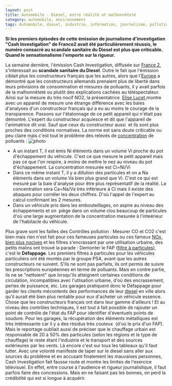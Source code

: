 ```yaml
---
layout: post
title: Automobile - Diesel, entre réalité et malhonnêteté
category: automobile, environnement
tags: Automobile, diesel, industrie, information, journalisme, pollution
---
```

**Si les premiers épisodes de cette émission de journalisme d'investigation "Cash Investigation" de France2 avait été particulièrement réussis, le numéro consacré au scandale sanitaire du Diesel est plus que criticable. Quand le sensationalisme l'emporte sur la rigueur.**

La semaine dernière, l'émission Cash Investigation, diffusée sur <a class="zem_slink" title="France 2" href="http://en.wikipedia.org/wiki/France_2" target="_blank" rel="wikipedia">France 2</a>, s'interessait au **scandale sanitaire du Diesel**. Outre le fait que l'émission ciblait plus les constructeurs français que les autres, alors que l'<a title="Europe" href="http://en.wikipedia.org/wiki/Europe" target="_blank" rel="wikipedia">Europe</a> a démontré que les constructeurs allemands prenaient plus de liberté dans leurs prévisions de consommation et mesures de polluants, il y avait parfois de la malhonnêteté ou plutôt des explications cachées au téléspectateur. Ainsi sur la mesure du très nocif NO2, la présentatrice  <a title="Élise Lucet" href="http://en.wikipedia.org/wiki/%C3%89lise_Lucet" target="_blank" rel="wikipedia">Elise Lucet </a>montre avec un appareil de mesure une étrange différence avec les baies d'analyses d'un constructeur français qui a eu au moins le courage de la transparence. Passons sur l'étalonnage de ce petit appareil qui n'était pas démontré. L'expert du constructeur acquiesce et dit que l'appareil de l'animatrice dit vrai. Sauf que ceux du constructeur aussi  et ils sont plus proches des conditions normatives. La norme est sans doute criticable ou peu claire mais c'est tout le problème des relevés de <a title="Concentration" href="http://en.wikipedia.org/wiki/Concentration" target="_blank" rel="wikipedia">concentration</a> de polluants :
![photo](https://cheziceman.files.wordpress.com/2016/01/essai.jpg)

* A un instant T, il est émis Ni éléments dans un volume Vi proche du pot d'échappement du véhicule. C'est ce que mesure le petit appareil mais pas ce que l'on respire, à moins de mettre le nez au niveau du pot d'échappement. La concentration mesurée est Ci=Ni/Vi
* Dans ce même instant T, il y a dillution des particules et on a Na éléments dans un volume Va bien plus grand que Vi. C'est ce qui est mesuré par la baie d'analyse pour être plus représentatif de la réalité. La concentration sera Ca=Na/Va très inférieure à Ci mais il existe des abaques pour corréler les deux chiffres. D'où l'appel de l'expert au calcul confirmant les 2 mesures.
* Dans un véhicule pris dans les embouteillages, on aspire au niveau des échappements et on  piège dans un volume clos beaucoup de particules d'où une large augmentation de la concentration mesurée à l'inteérieur de l'habitacle du véhicule.

Plus grave sont les failles des Contrôles pollution : Mesurer CO et CO2 c'est bien mais rien n'est fait pour ces fameuses particules ou ces fameux <a title="NOx" href="http://en.wikipedia.org/wiki/NOx" target="_blank" rel="wikipedia">NOx, bien plus nocives</a> et les filtres s'encrassant par une utilisation urbaine, des petits malins ont trouvé la parade : Demonter le FAP (<a class="zem_slink" title="Diesel particulate filter" href="http://en.wikipedia.org/wiki/Diesel_particulate_filter" target="_blank" rel="wikipedia">filtre à particules</a>), c'est le **Défappage**. Les premiers filtres à particules pour les véhicules particuliers ont été montés par le groupe PSA, avant que les autres constructeurs ne suivent. S'ils ne sont pas parfaits, ils ont permis de suivre les prescriptions européennes en terme de polluants. Mais en contre partie, ils ne se "nettoient" que lorsqu'ils atteignent certaines conditions de circulation, incompatibles avec l'utlisation urbaine, d'où des encrassement, pertes de puissance, etc. Les garages pratiquent donc le Défappage pour garder les clients mécontents des performances de leur <a class="zem_slink" title="Diesel engine" href="http://en.wikipedia.org/wiki/Diesel_engine" target="_blank" rel="wikipedia">diesel</a> en ville alors qu'il aurait été bien plus rentable pour eux d'acheter un véhicule essence. Chose que les constructeurs français ont dans leur gamme d'ailleurs ! Et au niveau des contrôles techniques, il est tout à fait possible de rajouter un point de contrôle de l'état du FAP pour identifier d'éventuels points de soudure. Pour les garages, la récupération des éléments métalliques est très intéressante car il y a des résidus très couteux  (d'où le prix d'un FAP). Mais le reportage oubliait aussi de préciser que le chauffage urbain est responsable de 20 à 50% des particules (selon les régions et le type de chauffage) le reste étant l'industrie et le transport et des sources extérieures par les vents. Là encore c'est sur tous les tableaux qu'il faut lutter.
Avec une volonté manifeste de taper sur le diesel sans aller aux sources du problème et en accusant finalement les mauvaises personnes, Cash Investigation fait fausse route et montre les limites de l'exercice télévisuel. En effet, entre course à l'audience et rigueur journalistique, il faut parfois faire des concessions. Mais en ne faisant pas les bonnes, on perd la crédibilité qui est si longue à acquérir.
